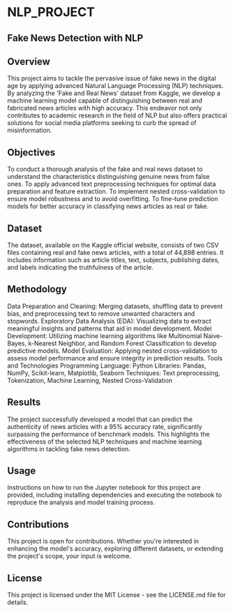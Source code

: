 # NLP_PROJECT
## Fake News Detection with NLP
## Overview
This project aims to tackle the pervasive issue of fake news in the digital age by applying advanced Natural Language Processing (NLP) techniques. By analyzing the 'Fake and Real News' dataset from Kaggle, we develop a machine learning model capable of distinguishing between real and fabricated news articles with high accuracy. This endeavor not only contributes to academic research in the field of NLP but also offers practical solutions for social media platforms seeking to curb the spread of misinformation.

## Objectives
To conduct a thorough analysis of the fake and real news dataset to understand the characteristics distinguishing genuine news from false ones.
To apply advanced text preprocessing techniques for optimal data preparation and feature extraction.
To implement nested cross-validation to ensure model robustness and to avoid overfitting.
To fine-tune prediction models for better accuracy in classifying news articles as real or fake.
## Dataset
The dataset, available on the Kaggle official website, consists of two CSV files containing real and fake news articles, with a total of 44,898 entries. It includes information such as article titles, text, subjects, publishing dates, and labels indicating the truthfulness of the article.

## Methodology
Data Preparation and Cleaning: Merging datasets, shuffling data to prevent bias, and preprocessing text to remove unwanted characters and stopwords.
Exploratory Data Analysis (EDA): Visualizing data to extract meaningful insights and patterns that aid in model development.
Model Development: Utilizing machine learning algorithms like Multinomial Naive-Bayes, k-Nearest Neighbor, and Random Forest Classification to develop predictive models.
Model Evaluation: Applying nested cross-validation to assess model performance and ensure integrity in prediction results.
Tools and Technologies
Programming Language: Python
Libraries: Pandas, NumPy, Scikit-learn, Matplotlib, Seaborn
Techniques: Text preprocessing, Tokenization, Machine Learning, Nested Cross-Validation
## Results
The project successfully developed a model that can predict the authenticity of news articles with a 95% accuracy rate, significantly surpassing the performance of benchmark models. This highlights the effectiveness of the selected NLP techniques and machine learning algorithms in tackling fake news detection.


## Usage
Instructions on how to run the Jupyter notebook for this project are provided, including installing dependencies and executing the notebook to reproduce the analysis and model training process.

## Contributions
This project is open for contributions. Whether you're interested in enhancing the model's accuracy, exploring different datasets, or extending the project's scope, your input is welcome.

## License
This project is licensed under the MIT License - see the LICENSE.md file for details.


